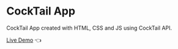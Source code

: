 # CockTail App

CockTail App created with HTML, CSS and JS using CockTail API.

[Live Demo](https://cocktail-app-anas.netlify.app/) :point_left:

